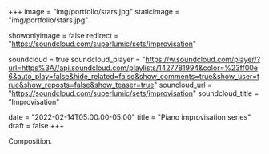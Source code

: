 +++
image = "img/portfolio/stars.jpg"
staticimage = "img/portfolio/stars.jpg"

showonlyimage = false
redirect = "https://soundcloud.com/superlumic/sets/improvisation"

soundcloud = true
soundcloud_player = "https://w.soundcloud.com/player/?url=https%3A//api.soundcloud.com/playlists/1427781994&color=%23ff00e6&auto_play=false&hide_related=false&show_comments=true&show_user=true&show_reposts=false&show_teaser=true"
souncloud_url = "https://soundcloud.com/superlumic/sets/improvisation"
soundcloud_title = "Improvisation"

date = "2022-02-14T05:00:00-05:00"
title = "Piano improvisation series"
draft = false
+++

Composition.